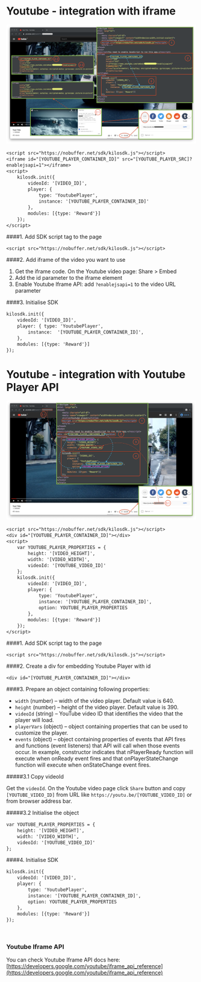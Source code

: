 # Youtube - integration with iframe
![image](https://github.com/verasitytech/docs/blob/master/integrations/img/youtube_player_integration_with_iframe.png)

    <script src="https://nobuffer.net/sdk/kilosdk.js"></script>
    <iframe id="[YOUTUBE_PLAYER_CONTAINER_ID]" src="[YOUTUBE_PLAYER_SRC]?enablejsapi=1"></iframe>
    <script>
        kilosdk.init({
            videoId: '[VIDEO_ID]',
            player: {
                type: 'YoutubePlayer',
                instance: '[YOUTUBE_PLAYER_CONTAINER_ID]'
            },
            modules: [{type: 'Reward'}]
        });
    </script>

####1. Add SDK script tag to the page

    <script src="https://nobuffer.net/sdk/kilosdk.js"></script>

####2. Add iframe of the video you want to use

1. Get the iframe code. On the Youtube video page: Share > Embed
2. Add the id parameter to the iframe element
3. Enable Youtube Iframe API: add `?enablejsapi=1` to the video URL parameter

####3. Initialise SDK

    kilosdk.init({
        videoId: '[VIDEO_ID]',
        player: { type: 'YoutubePlayer',
            instance:  '[YOUTUBE_PLAYER_CONTAINER_ID]',
        },
        modules: [{type: 'Reward'}]
    });

# Youtube - integration with Youtube Player API
![image](https://github.com/verasitytech/docs/blob/master/integrations/img/youtube_player_integration_with_player_api_result.png)

    <script src="https://nobuffer.net/sdk/kilosdk.js"></script>
    <div id="[YOUTUBE_PLAYER_CONTAINER_ID]"></div>
    <script>
        var YOUTUBE_PLAYER_PROPERTIES = {
            height: '[VIDEO_HEIGHT]',
            width: '[VIDEO_WIDTH]',
            videoId: '[YOUTUBE_VIDEO_ID]'
        };
        kilosdk.init({
            videoId: '[VIDEO_ID]',
            player: {
                type: 'YoutubePlayer',
                instance: '[YOUTUBE_PLAYER_CONTAINER_ID]',
                option: YOUTUBE_PLAYER_PROPERTIES
            },
            modules: [{type: 'Reward'}]
        });
    </script>

####1. Add SDK script tag to the page

    <script src="https://nobuffer.net/sdk/kilosdk.js"></script>

####2. Create a div for embedding Youtube Player with id

    <div id="[YOUTUBE_PLAYER_CONTAINER_ID]"></div>

####3. Prepare an object containing following properties:
               
- `width` (number) – width of the video player. Default value is 640.
- `height` (number) – height of the video player. Default value is 390.
- `videoId` (string) – YouTube video ID that identifies the video that the player will load.
- `playerVars` (object) – object containing properties that can be used to customize the player.
- `events` (object) – object containing properties of events that API fires and functions (event listeners) that API will call when those events occur. In example, constructor indicates that nPlayerReady function will execute when onReady event fires and that onPlayerStateChange function will execute when onStateChange event fires.

#####3.1 Copy videoId

Get the `videoId`. On the Youtube video page click `Share` button and copy `[YOUTUBE_VIDEO_ID]` from URL like `https://youtu.be/[YOUTUBE_VIDEO_ID]` or from browser address bar.

#####3.2 Initialise the object

    var YOUTUBE_PLAYER_PROPERTIES = {
        height: '[VIDEO_HEIGHT]',
        width: '[VIDEO_WIDTH]',
        videoId: '[YOUTUBE_VIDEO_ID]'
    };

####4. Initialise SDK

    kilosdk.init({
        videoId: '[VIDEO_ID]',
        player: {
            type: 'YoutubePlayer',
            instance: '[YOUTUBE_PLAYER_CONTAINER_ID]',
            option: YOUTUBE_PLAYER_PROPERTIES
        },
        modules: [{type: 'Reward'}]
    });

<br>

### Youtube Iframe API

You can check Youtube Iframe API docs here: [https://developers.google.com/youtube/iframe_api_reference](https://developers.google.com/youtube/iframe_api_reference)

